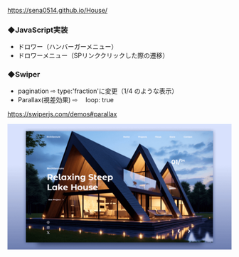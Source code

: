 https://sena0514.github.io/House/

### ◆JavaScript実装
- ドロワー（ハンバーガーメニュー）
- ドロワーメニュー（SPリンククリックした際の遷移）

 ### ◆Swiper
- pagination ⇨ type:'fraction'に変更（1/4 のような表示）
- Parallax(視差効果) ⇨　 loop: true

https://swiperjs.com/demos#parallax

![preview img](/preview.png)
